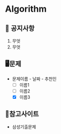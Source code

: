 # Algorithm

## 📜 공지사항
1. 무엇
2. 무엇

## 🖥문제
* 문제이름 - 날짜 - 추천인
  * [ ] 이름1
  * [ ] 이름2
  * [x] 이름3 

## 📌참고사이트
* 삼성기출문제
